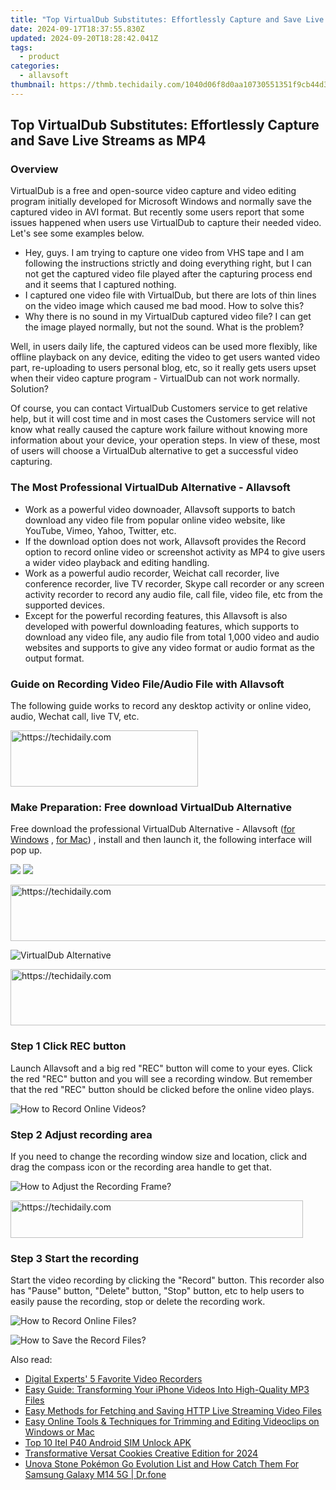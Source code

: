 ```yaml
---
title: "Top VirtualDub Substitutes: Effortlessly Capture and Save Live Streams as MP4"
date: 2024-09-17T18:37:55.830Z
updated: 2024-09-20T18:28:42.041Z
tags:
  - product
categories:
  - allavsoft
thumbnail: https://thmb.techidaily.com/1040d06f8d0aa10730551351f9cb44d3bcea699d80952a8774c562402ba30c3b.jpg
---
```


## Top VirtualDub Substitutes: Effortlessly Capture and Save Live Streams as MP4

### Overview

VirtualDub is a free and open-source video capture and video editing program initially developed for Microsoft Windows and normally save the captured video in AVI format. But recently some users report that some issues happened when users use VirtualDub to capture their needed video. Let's see some examples below.

* Hey, guys. I am trying to capture one video from VHS tape and I am following the instructions strictly and doing everything right, but I can not get the captured video file played after the capturing process end and it seems that I captured nothing.
* I captured one video file with VirtualDub, but there are lots of thin lines on the video image which caused me bad mood. How to solve this?
* Why there is no sound in my VirtualDub captured video file? I can get the image played normally, but not the sound. What is the problem?

Well, in users daily life, the captured videos can be used more flexibly, like offline playback on any device, editing the video to get users wanted video part, re-uploading to users personal blog, etc, so it really gets users upset when their video capture program - VirtualDub can not work normally. Solution?

Of course, you can contact VirtualDub Customers service to get relative help, but it will cost time and in most cases the Customers service will not know what really caused the capture work failure without knowing more information about your device, your operation steps. In view of these, most of users will choose a VirtualDub alternative to get a successful video capturing.

### The Most Professional VirtualDub Alternative - Allavsoft

* Work as a powerful video downoader, Allavsoft supports to batch download any video file from popular online video website, like YouTube, Vimeo, Yahoo, Twitter, etc.
* If the download option does not work, Allavsoft provides the Record option to record online video or screenshot activity as MP4 to give users a wider video playback and editing handling.
* Work as a powerful audio recorder, Weichat call recorder, live conference recorder, live TV recorder, Skype call recorder or any screen activity recorder to record any audio file, call file, video file, etc from the supported devices.
* Except for the powerful recording features, this Allavsoft is also developed with powerful downloading features, which supports to download any video file, any audio file from total 1,000 video and audio websites and supports to give any video format or audio format as the output format.

### Guide on Recording Video File/Audio File with Allavsoft

The following guide works to record any desktop activity or online video, audio, Wechat call, live TV, etc.

<!-- affiliate ads begin -->
<a href="https://wigfever.sjv.io/c/5597632/2005196/22899" target="_top" id="2005196">
  <img src="//a.impactradius-go.com/display-ad/22899-2005196" border="0" alt="https://techidaily.com" width="300" height="90"/>
</a>
<img height="0" width="0" src="https://wigfever.sjv.io/i/5597632/2005196/22899" style="position:absolute;visibility:hidden;" border="0" />
<!-- affiliate ads end -->

### Make Preparation: Free download VirtualDub Alternative

Free download the professional VirtualDub Alternative - Allavsoft ([for Windows](https://tools.techidaily.com/allavsoft/products/) , [for Mac](https://tools.techidaily.com/allavsoft/products/)) , install and then launch it, the following interface will pop up.

[![](https://www.allavsoft.com/how-to/../images/how-to/free-download-win.jpg)](https://tools.techidaily.com/allavsoft/products/) [![](https://www.allavsoft.com/how-to/../images/how-to/free-download-mac.jpg)](https://tools.techidaily.com/allavsoft/products/)

<!-- affiliate ads begin -->
<a href="https://appsumo.8odi.net/c/5597632/2100538/7443" target="_top" id="2100538">
  <img src="//a.impactradius-go.com/display-ad/7443-2100538" border="0" alt="https://techidaily.com" width="728" height="90"/>
</a>
<img height="0" width="0" src="https://appsumo.8odi.net/i/5597632/2100538/7443" style="position:absolute;visibility:hidden;" border="0" />
<!-- affiliate ads end -->

![VirtualDub Alternative](https://www.allavsoft.com/how-to/../images/allavsoft/screen-shot-600.jpg)

<!-- affiliate ads begin -->
<a href="https://appsumo.8odi.net/c/5597632/2043597/7443" target="_top" id="2043597">
  <img src="//a.impactradius-go.com/display-ad/7443-2043597" border="0" alt="https://techidaily.com" width="728" height="90"/>
</a>
<img height="0" width="0" src="https://appsumo.8odi.net/i/5597632/2043597/7443" style="position:absolute;visibility:hidden;" border="0" />
<!-- affiliate ads end -->

### Step 1 Click REC button

Launch Allavsoft and a big red "REC" button will come to your eyes. Click the red "REC" button and you will see a recording window. But remember that the red "REC" button should be clicked before the online video plays.

![How to Record Online Videos?](https://www.allavsoft.com/how-to/../images/how-to/record-skype-video-calls/click-rec-to-record-videos.jpg)

### Step 2 Adjust recording area

If you need to change the recording window size and location, click and drag the compass icon or the recording area handle to get that.

![How to Adjust the Recording Frame?](https://www.allavsoft.com/how-to/../images/how-to/record-skype-video-calls/move-adjust-the-recording-frame.jpg)

<!-- affiliate ads begin -->
<a href="https://aligracehair.sjv.io/c/5597632/2135418/19272" target="_top" id="2135418">
  <img src="//a.impactradius-go.com/display-ad/19272-2135418" border="0" alt="https://techidaily.com" width="468" height="60"/>
</a>
<img height="0" width="0" src="https://aligracehair.sjv.io/i/5597632/2135418/19272" style="position:absolute;visibility:hidden;" border="0" />
<!-- affiliate ads end -->

### Step 3 Start the recording

Start the video recording by clicking the "Record" button. This recorder also has "Pause" button, "Delete" button, "Stop" button, etc to help users to easily pause the recording, stop or delete the recording work.

![How to Record Online Files?](https://www.allavsoft.com/how-to/../images/how-to/record-skype-video-calls/click-REC.jpg)

![How to Save the Record Files?](https://www.allavsoft.com/how-to/../images/how-to/record-skype-video-calls/click-stop-save-to-finish-recording.jpg)

<ins class="adsbygoogle"
     style="display:block"
     data-ad-format="autorelaxed"
     data-ad-client="ca-pub-7571918770474297"
     data-ad-slot="1223367746"></ins>

<ins class="adsbygoogle"
     style="display:block"
     data-ad-client="ca-pub-7571918770474297"
     data-ad-slot="8358498916"
     data-ad-format="auto"
     data-full-width-responsive="true"></ins>

<span class="atpl-alsoreadstyle">Also read:</span>
<div><ul>
<li><a href="https://visual-screen-recording.techidaily.com/digital-experts-5-favorite-video-recorders/"><u>Digital Experts' 5 Favorite Video Recorders</u></a></li>
<li><a href="https://discover-fantastic.techidaily.com/easy-guide-transforming-your-iphone-videos-into-high-quality-mp3-files/"><u>Easy Guide: Transforming Your iPhone Videos Into High-Quality MP3 Files</u></a></li>
<li><a href="https://discover-fantastic.techidaily.com/easy-methods-for-fetching-and-saving-http-live-streaming-video-files/"><u>Easy Methods for Fetching and Saving HTTP Live Streaming Video Files</u></a></li>
<li><a href="https://discover-fantastic.techidaily.com/easy-online-tools-and-techniques-for-trimming-and-editing-videoclips-on-windows-or-mac/"><u>Easy Online Tools & Techniques for Trimming and Editing Videoclips on Windows or Mac</u></a></li>
<li><a href="https://sim-unlock.techidaily.com/top-10-itel-p40-android-sim-unlock-apk-by-drfone-android/"><u>Top 10 Itel P40 Android SIM Unlock APK</u></a></li>
<li><a href="https://some-guidance.techidaily.com/transformative-versat-cookies-creative-edition-for-2024/"><u>Transformative Versat Cookies Creative Edition for 2024</u></a></li>
<li><a href="https://change-location.techidaily.com/unova-stone-pokemon-go-evolution-list-and-how-catch-them-for-samsung-galaxy-m14-5g-drfone-by-drfone-virtual-android/"><u>Unova Stone Pokémon Go Evolution List and How Catch Them For Samsung Galaxy M14 5G | Dr.fone</u></a></li>
</ul></div>


